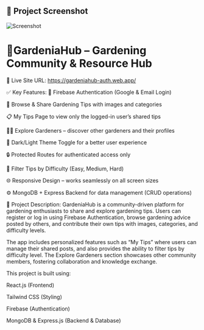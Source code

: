 ## 📸 Project Screenshot

![Screenshot](https://i.postimg.cc/GtMwcfBg/Screenshot-2025-08-08-152754.png)


# 🌿**GardeniaHub** – Gardening Community & Resource Hub

🔗 Live Site URL: https://gardeniahub-auth.web.app/


✅ Key Features:
🔐 Firebase Authentication (Google & Email Login)

🌱 Browse & Share Gardening Tips with images and categories

📋 My Tips Page to view only the logged-in user’s shared tips

🧑‍🌾 Explore Gardeners – discover other gardeners and their profiles

🎨 Dark/Light Theme Toggle for a better user experience

🔒 Protected Routes for authenticated access only

🎯 Filter Tips by Difficulty (Easy, Medium, Hard)

🌐 Responsive Design – works seamlessly on all screen sizes

⚙️ MongoDB + Express Backend for data management (CRUD operations)

📝 Project Description:
GardeniaHub is a community-driven platform for gardening enthusiasts to share and explore gardening tips. Users can register or log in using Firebase Authentication, browse gardening advice posted by others, and contribute their own tips with images, categories, and difficulty levels.

The app includes personalized features such as “My Tips” where users can manage their shared posts, and also provides the ability to filter tips by difficulty level. The Explore Gardeners section showcases other community members, fostering collaboration and knowledge exchange.

This project is built using:

React.js (Frontend)

Tailwind CSS (Styling)

Firebase (Authentication)

MongoDB & Express.js (Backend & Database)

